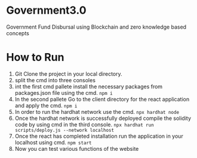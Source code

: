 # Government3.0
Government Fund Disbursal using Blockchain and zero knowledge based concepts
# How to Run 
1. Git Clone the project in your local directory.
2. split the cmd into three consoles
3. int the first cmd pallete install the necessary packages from packages.json file using the cmd.
   ```npm i```
4. In the second pallete Go to the client directory for the react application and apply the cmd.
   ```npm i```
6. In order to run the hardhat network use the cmd.
   ```npx hardhat node```
8. Once the hardhat network is successfully deployed compile the solidity code by using cmd in the third console.
   ```npx hardhat run scripts/deploy.js --network localhost```
10. Once the react has completed installation run the application in your localhost using cmd.
    ```npm start```
12. Now you can test various functions of the website

   
